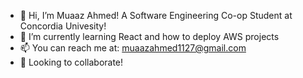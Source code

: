 - 👋 Hi, I’m Muaaz Ahmed! A Software Engineering Co-op Student at Concordia Univesity!
- 🌱 I’m currently learning React and how to deploy AWS projects
- 📫 You can reach me at: muaazahmed1127@gmail.com
- 👯 Looking to collaborate!
